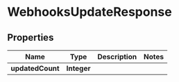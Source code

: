 

# WebhooksUpdateResponse


## Properties

| Name | Type | Description | Notes |
|------------ | ------------- | ------------- | -------------|
|**updatedCount** | **Integer** |  |  |



